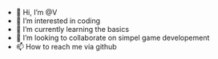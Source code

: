 - 👋 Hi, I’m @V
- 👀 I’m interested in coding
- 🌱 I’m currently learning the basics
- 💞️ I’m looking to collaborate on simpel game developement
- 📫 How to reach me via github

<!---
Vnkcc/Vnkcc is a ✨ special ✨ repository because its `README.md` (this file) appears on your GitHub profile.
You can click the Preview link to take a look at your changes.
--->
